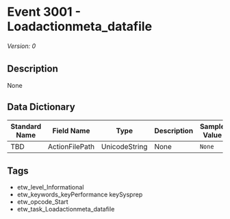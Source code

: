 # Event 3001 - Loadactionmeta_datafile
###### Version: 0

## Description
None

## Data Dictionary
|Standard Name|Field Name|Type|Description|Sample Value|
|---|---|---|---|---|
|TBD|ActionFilePath|UnicodeString|None|`None`|

## Tags
* etw_level_Informational
* etw_keywords_keyPerformance keySysprep
* etw_opcode_Start
* etw_task_Loadactionmeta_datafile